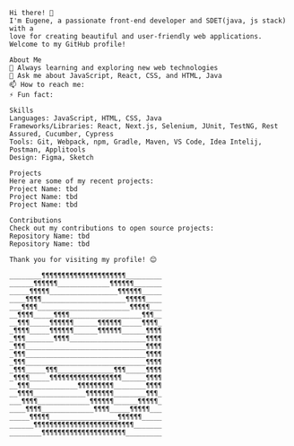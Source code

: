     Hi there! 👋
    I'm Eugene, a passionate front-end developer and SDET(java, js stack) with a 
    love for creating beautiful and user-friendly web applications. 
    Welcome to my GitHub profile!

    About Me
    🌱 Always learning and exploring new web technologies
    💬 Ask me about JavaScript, React, CSS, and HTML, Java
    📫 How to reach me: 
    ⚡ Fun fact: 
    
    Skills
    Languages: JavaScript, HTML, CSS, Java
    Frameworks/Libraries: React, Next.js, Selenium, JUnit, TestNG, Rest Assured, Cucumber, Cypress
    Tools: Git, Webpack, npm, Gradle, Maven, VS Code, Idea Intelij, Postman, Applitools
    Design: Figma, Sketch
    
    Projects
    Here are some of my recent projects:
    Project Name: tbd
    Project Name: tbd 
    Project Name: tbd
    
    Contributions
    Check out my contributions to open source projects:
    Repository Name: tbd
    Repository Name: tbd
    
    Thank you for visiting my profile! 😊

    ________¶¶¶¶¶¶¶¶¶¶¶¶¶¶¶¶¶¶¶¶¶_________ 
    ______¶¶¶¶¶¶_____________¶¶¶¶¶¶_______ 
    _____¶¶¶¶¶_________________¶¶¶¶¶¶_____ 
    ____¶¶¶¶_____________________¶¶¶¶¶____ 
    ___¶¶¶¶_______________________¶¶¶¶¶___ 
    __¶¶¶¶_____¶¶¶¶__________________¶¶¶__ 
    __¶¶¶_____¶¶¶¶¶¶______¶¶¶¶¶¶_____¶¶¶¶_ 
    _¶¶¶¶_____¶¶¶¶¶¶______¶¶¶¶¶¶______¶¶¶¶ 
    _¶¶¶_______¶¶¶¶___________________¶¶¶¶ 
    _¶¶¶______________________________¶¶¶¶ 
    _¶¶¶______________________________¶¶¶¶
    _¶¶¶______________________________¶¶¶¶
    _¶¶¶_____¶¶¶______________¶¶¶_____¶¶¶¶ 
    _¶¶¶¶_____¶¶¶¶¶¶¶¶¶¶¶¶¶¶¶¶¶¶______¶¶¶¶ 
    __¶¶¶____________¶¶¶¶¶¶¶¶¶________¶¶¶¶ 
    __¶¶¶¶_____________¶¶¶¶¶¶¶________¶¶¶_ 
    ___¶¶¶¶_____________¶¶¶¶¶¶______¶¶¶¶¶_   
    ____¶¶¶¶_____________¶¶¶¶_____¶¶¶¶¶___ 
    _____¶¶¶¶¶_________________¶¶¶¶¶¶_____ 
    ______¶¶¶¶¶¶¶¶¶¶¶¶¶¶¶¶¶¶¶¶¶¶¶¶¶_______
    ________¶¶¶¶¶¶¶¶¶¶¶¶¶¶¶¶¶¶¶¶¶_________

